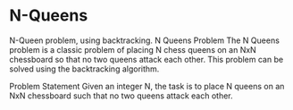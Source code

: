# N-Queens
N-Queen problem, using backtracking.
N Queens Problem
The N Queens problem is a classic problem of placing N chess queens on an NxN chessboard so that no two queens attack each other. This problem can be solved using the backtracking algorithm.

Problem Statement
Given an integer N, the task is to place N queens on an NxN chessboard such that no two queens attack each other.
